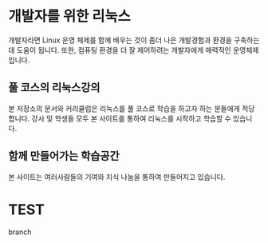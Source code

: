 # 개발자를 위한 리눅스
개발자라면 Linux 운영 체제를 함께 배우는 것이 좀더 나은 개발경험과 환경을 구축하는데 도움이 됩니다. 또한, 컴퓨팅 환경을 더 잘 제어하려는 개발자에게 매력적인 운영체제입니다.

## 풀 코스의 리눅스강의
본 저장소의 문서와 커리큘럼은 리눅스를 풀 코스로 학습을 하고자 하는 분들에게 적당합니다. 강사 및 학생들 모두 본 사이트를 통하여 리눅스를 시작하고 학습할 수 있습니다.

## 함께 만들어가는 학습공간
본 사이트는 여러사람들의 기여와 지식 나눔을 통하여 만들어지고 있습니다.


# TEST
branch
